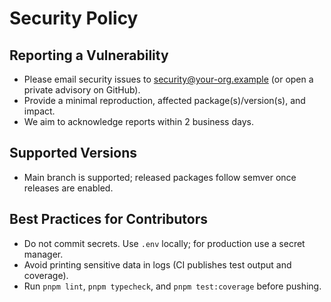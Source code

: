 # Security Policy

## Reporting a Vulnerability

- Please email security issues to security@your-org.example (or open a private advisory on GitHub).
- Provide a minimal reproduction, affected package(s)/version(s), and impact.
- We aim to acknowledge reports within 2 business days.

## Supported Versions

- Main branch is supported; released packages follow semver once releases are enabled.

## Best Practices for Contributors

- Do not commit secrets. Use `.env` locally; for production use a secret manager.
- Avoid printing sensitive data in logs (CI publishes test output and coverage).
- Run `pnpm lint`, `pnpm typecheck`, and `pnpm test:coverage` before pushing.
